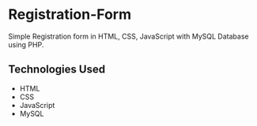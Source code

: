 # Registration-Form
Simple Registration form in HTML, CSS, JavaScript with MySQL Database using PHP.

## Technologies Used

- HTML
- CSS
- JavaScript
- MySQL

